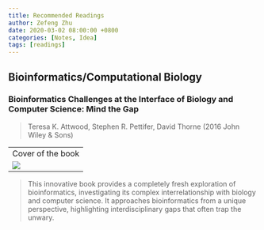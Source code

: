 ```yaml
---
title: Recommended Readings
author: Zefeng Zhu
date: 2020-03-02 08:00:00 +0800
categories: [Notes, Idea]
tags: [readings]
---
```


## Bioinformatics/Computational Biology

### Bioinformatics Challenges at the Interface of Biology and Computer Science: Mind the Gap

> Teresa K. Attwood, Stephen R. Pettifer, David Thorne (2016 John Wiley & Sons)

<table>
    <tr>
        <td>
            Cover of the book
        </td>
    </tr>
    <tr>
        <td>
            <img src="https://media.wiley.com/product_data/coverImage300/01/04700355/0470035501.jpg">
        </td>
    </tr>
</table>

> This innovative book provides a completely fresh exploration of bioinformatics, investigating its complex interrelationship with biology and computer science. It approaches bioinformatics from a unique perspective, highlighting interdisciplinary gaps that often trap the unwary.

